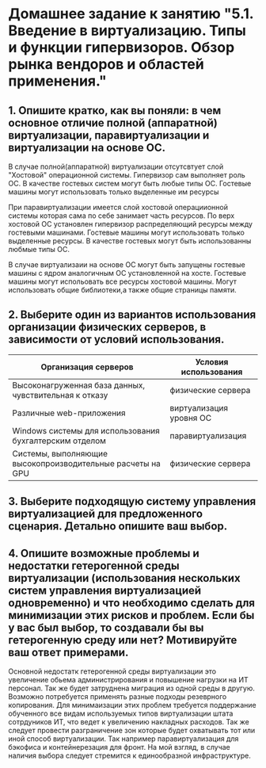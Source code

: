 # Домашнее задание к занятию "5.1. Введение в виртуализацию. Типы и функции гипервизоров. Обзор рынка вендоров и областей применения."

## 1. Опишите кратко, как вы поняли: в чем основное отличие полной (аппаратной) виртуализации, паравиртуализации и виртуализации на основе ОС.

В случае полной(аппаратной) виртуализации отсутсвтует слой "Хостовой" операционной системы. Гипервизор сам выполняет роль ОС. В качестве гостевых систем могут быть любые типы ОС. Гостевые машины могут использовать только выделенные им ресурсы

При паравиртуализации имеется слой хостовой операциионной системы которая сама по себе занимает часть ресурсов.  По верх хостовой ОС установлен гипервизор распределяющий ресурсы между гостевыми машинами. Гостевые машины могут использовать только выделенные ресурсы. В качестве гостевых могут быть использованны любмые типы ОС.

В случае виртуализаии на основе ОС могут быть запущены гостевые машины с ядром аналогичным ОС установленной на хосте. Гостевые машины могут испольовать все ресурсы хостовой машины. Могут использовать общие библиотеки,а также общие страницы памяти.

## 2. Выберите один из вариантов использования организации физических серверов, в зависимости от условий использования.

| Организация серверов | Условия использования|
| ------------- | ------------- |
| Высоконагруженная база данных, чувствительная к отказу | физические сервера  |
| Различные web-приложения |виртуализация уровня ОС |
| Windows системы для использования бухгалтерским отделом | паравиртуализация |
| Системы, выполняющие высокопроизводительные расчеты на GPU| физические сервера|

## 3. Выберите подходящую систему управления виртуализацией для предложенного сценария. Детально опишите ваш выбор.

## 4. Опишите возможные проблемы и недостатки гетерогенной среды виртуализации (использования нескольких систем управления виртуализацией одновременно) и что необходимо сделать для минимизации этих рисков и проблем. Если бы у вас был выбор, то создавали бы вы гетерогенную среду или нет? Мотивируйте ваш ответ примерами.

Основной недостатк гетерогенной среды виртуализации это увеличение обьема администрирования и повышение нагрузки на ИТ персонал. Так же будет затруднена миграция из одной среды в другую. Возможно потребуется применять разные подходы резеврного копирования.
Для минимаизации этих проблем требуется поддержание обученного все видам используемых типов виртуализации штата сотрдуников ИТ, что ведет к увеличению накладных расходов. Так же следует провести разграничение зон которые будет охватывать тот или иной способ виртуализации. Так например паравиртуализация для бэкофиса и контейнерезация для фронт.
На мой взгляд, в случае наличия выбора следует стремится к единообразной инфраструктуре. 

